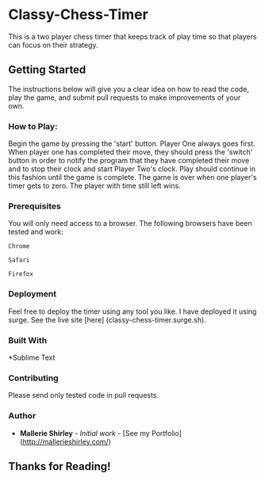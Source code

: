 # Classy-Chess-Timer
This is a two player chess timer that keeps track of play time so that players can focus on their strategy. 

## Getting Started
The instructions below will give you a clear idea on how to read the code, play the game, and submit 
pull requests to make improvements of your own.

### How to Play:
Begin the game by pressing the 'start' button. Player One always goes first. When player one has completed their
move, they should press the 'switch' button in order to notify the program that they have completed their move and 
to stop their clock and start Player Two's clock. Play should continue in this fashion until the game is complete. 
The game is over when one player's timer gets to zero. The player with time still left wins.

### Prerequisites
You will only need access to a browser. The following browsers have been tested and work:

```
Chrome
```
```
Safari
```
```
Firefox
```

### Deployment
Feel free to deploy the timer using any tool you like. I have deployed it using surge.
See the live site [here] (classy-chess-timer.surge.sh).

### Built With

*Sublime Text

### Contributing

Please send only tested code in pull requests. 

### Author

* **Mallerie Shirley** - *Initial work* - [See my Portfolio] (http://mallerieshirley.com/)

## Thanks for Reading!
